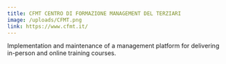 ```yaml
---
title: CFMT CENTRO DI FORMAZIONE MANAGEMENT DEL TERZIARI
image: /uploads/CFMT.png
link: https://www.cfmt.it/
---
```

Implementation and maintenance of a management platform for delivering in-person and online training courses.